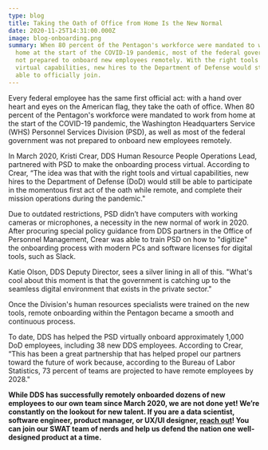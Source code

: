 ```yaml
---
type: blog
title: Taking the Oath of Office from Home Is the New Normal
date: 2020-11-25T14:31:00.000Z
image: blog-onboarding.png
summary: When 80 percent of the Pentagon's workforce were mandated to work from
  home at the start of the COVID-19 pandemic, most of the federal government was
  not prepared to onboard new employees remotely. With the right tools and
  virtual capabilities, new hires to the Department of Defense would still be
  able to officially join.
---
```

Every federal employee has the same first official act: with a hand over heart and eyes on the American flag, they take the oath of office. When 80 percent of the Pentagon's workforce were mandated to work from home at the start of the COVID-19 pandemic, the Washington Headquarters Service (WHS) Personnel Services Division (PSD), as well as most of the federal government was not prepared to onboard new employees remotely.

In March 2020, Kristi Crear, DDS Human Resource People Operations Lead, partnered with PSD to make the onboarding process virtual. According to Crear, “The idea was that with the right tools and virtual capabilities, new hires to the Department of Defense (DoD) would still be able to participate in the momentous first act of the oath while remote, and complete their mission operations during the pandemic."

Due to outdated restrictions, PSD didn’t have computers with working cameras or microphones, a necessity in the new normal of work in 2020. After procuring special policy guidance from DDS partners in the Office of Personnel Management, Crear was able to train PSD on how to "digitize" the onboarding process with modern PCs and software licenses for digital tools, such as Slack.

Katie Olson, DDS Deputy Director, sees a silver lining in all of this. "What's cool about this moment is that the government is catching up to the seamless digital environment that exists in the private sector."

Once the Division's human resources specialists were trained on the new tools, remote onboarding within the Pentagon became a smooth and continuous process.

To date, DDS has helped the PSD virtually onboard approximately 1,000 DoD employees, including 38 new DDS employees. According to Crear, “This has been a great partnership that has helped propel our partners toward the future of work because, according to the Bureau of Labor Statistics, 73 percent of teams are projected to have remote employees by 2028."

**While DDS has successfully remotely onboarded dozens of new employees to our own team since March 2020, we are not done yet! We’re constantly on the lookout for new talent. If you are a data scientist, software engineer, product manager, or UX/UI designer, [reach out](https://dds.mil/join-us)! You can join our SWAT team of nerds and help us defend the nation one well-designed product at a time.**